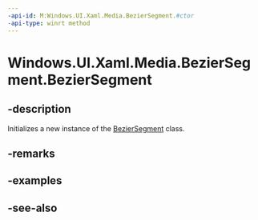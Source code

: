 ```yaml
---
-api-id: M:Windows.UI.Xaml.Media.BezierSegment.#ctor
-api-type: winrt method
---
```


<!-- Method syntax
public BezierSegment()
-->

# Windows.UI.Xaml.Media.BezierSegment.BezierSegment

## -description
Initializes a new instance of the [BezierSegment](beziersegment.md) class.


## -remarks

## -examples

## -see-also
